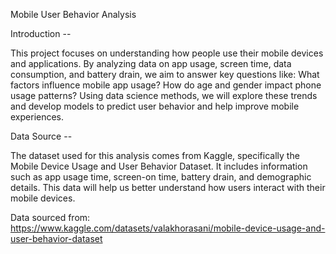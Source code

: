Mobile User Behavior Analysis

Introduction --

This project focuses on understanding how people use their mobile devices and applications. By analyzing data on app usage, screen time, data consumption, and battery drain, we aim to answer key questions like: What factors influence mobile app usage? How do age and gender impact phone usage patterns? Using data science methods, we will explore these trends and develop models to predict user behavior and help improve mobile experiences.

Data Source --

The dataset used for this analysis comes from Kaggle, specifically the Mobile Device Usage and User Behavior Dataset. It includes information such as app usage time, screen-on time, battery drain, and demographic details. This data will help us better understand how users interact with their mobile devices.

Data sourced from: https://www.kaggle.com/datasets/valakhorasani/mobile-device-usage-and-user-behavior-dataset